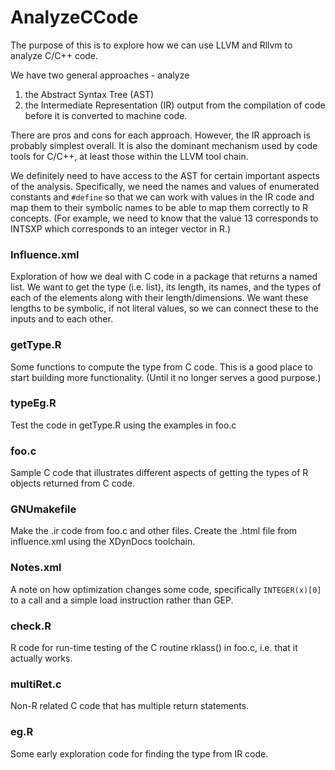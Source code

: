 # AnalyzeCCode

The purpose of this is to explore how we can use LLVM and Rllvm
to analyze C/C++ code.

We have two general approaches - analyze 
1. the Abstract Syntax Tree (AST)
1. the Intermediate Representation (IR) output from the compilation of code before it is converted
   to machine code.
   
There are pros and cons for each approach.
However, the IR approach is probably simplest overall.
It is also the dominant mechanism used by code tools for C/C++, at least those
within the LLVM tool chain.


We definitely need to have access to the AST for certain important aspects of the
analysis.
Specifically, we need the names and values of enumerated constants and `#define`
so that we can work with values in the IR code and map them to their symbolic names 
to be able to map them correctly to R concepts.
(For example, we need to know that the value 13 corresponds to INTSXP which corresponds to an
integer vector in R.)


### Influence.xml
Exploration of how we deal with C code in a package
that returns a named list.  We want to get the type (i.e. list),
its length, its names, and the types of each of the elements
along with their length/dimensions.
We want these lengths to be symbolic, if not literal values, 
so we can connect these to the inputs and to each other.

### getType.R
Some functions to compute the type from C code.
This is a good place to start building more functionality.
(Until it no longer serves a good purpose.)


### typeEg.R
Test the code in getType.R using the examples in foo.c

### foo.c
Sample C code that illustrates different aspects of getting the types of 
R objects returned from C code.

### GNUmakefile
Make the .ir code from foo.c and other files.
Create the .html file from influence.xml using the XDynDocs toolchain.

### Notes.xml
A note on how optimization changes some code, specifically `INTEGER(x)[0]` to a call and a simple
load instruction rather than GEP.

### check.R
R code for run-time testing of the C routine rklass() in foo.c,
i.e. that it actually works.


### multiRet.c
Non-R related C code that has multiple return statements.



### eg.R
Some early exploration code for finding the type from IR code.

